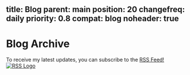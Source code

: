 title: Blog
parent: main
position: 20
changefreq: daily
priority: 0.8
compat: blog
noheader: true
---

# Blog Archive

To receive my latest updates, you can subscribe to the [RSS Feed! ![RSS Logo][logo]][rss]

<!--%
from datetime import datetime
posts = [p for p in pages if "post" in p] # get all blog post pages
posts.sort(key=lambda p: p.get("date"), reverse=True) # sort post pages by date
for p in posts:
    date = datetime.strptime(p.date, "%Y-%m-%d").strftime("%B %d, %Y")
    print "  * **[%s](%s)** - %s" % (p.post, p.url, date) # markdown list item
%-->

 [rss]: rss.xml
 [logo]: img/rss.png
